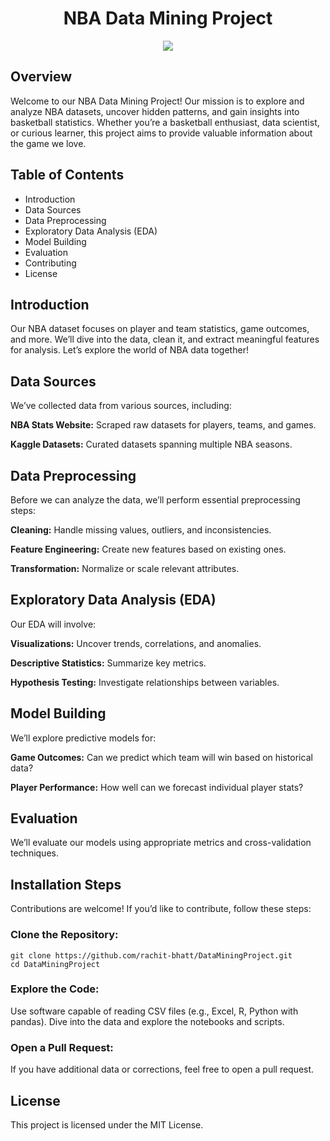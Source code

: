 <div align = 'center'>
<h1>NBA Data Mining Project</h1>
<img src = 'https://github.com/rachit-bhatt/DataMiningProject/assets/73155703/af9290f5-b87b-44d1-a984-e781db9761a1' />
</div>

## Overview
Welcome to our NBA Data Mining Project! Our mission is to explore and analyze NBA datasets, uncover hidden patterns, and gain insights into basketball statistics. Whether you’re a basketball enthusiast, data scientist, or curious learner, this project aims to provide valuable information about the game we love.

## Table of Contents
- Introduction
- Data Sources
- Data Preprocessing
- Exploratory Data Analysis (EDA)
- Model Building
- Evaluation
- Contributing
- License

## Introduction
Our NBA dataset focuses on player and team statistics, game outcomes, and more. We’ll dive into the data, clean it, and extract meaningful features for analysis. Let’s explore the world of NBA data together!

## Data Sources
We’ve collected data from various sources, including:

**NBA Stats Website:** Scraped raw datasets for players, teams, and games.

**Kaggle Datasets:** Curated datasets spanning multiple NBA seasons.

## Data Preprocessing
Before we can analyze the data, we’ll perform essential preprocessing steps:

**Cleaning:** Handle missing values, outliers, and inconsistencies.

**Feature Engineering:** Create new features based on existing ones.

**Transformation:** Normalize or scale relevant attributes.

## Exploratory Data Analysis (EDA)
Our EDA will involve:

**Visualizations:** Uncover trends, correlations, and anomalies.

**Descriptive Statistics:** Summarize key metrics.

**Hypothesis Testing:** Investigate relationships between variables.

## Model Building
We’ll explore predictive models for:

**Game Outcomes:** Can we predict which team will win based on historical data?

**Player Performance:** How well can we forecast individual player stats?

## Evaluation
We’ll evaluate our models using appropriate metrics and cross-validation techniques.

## Installation Steps
Contributions are welcome! If you’d like to contribute, follow these steps:

### Clone the Repository:
```
git clone https://github.com/rachit-bhatt/DataMiningProject.git
cd DataMiningProject
```
### Explore the Code:
Use software capable of reading CSV files (e.g., Excel, R, Python with pandas).
Dive into the data and explore the notebooks and scripts.
### Open a Pull Request:
If you have additional data or corrections, feel free to open a pull request.

## License
This project is licensed under the MIT License.
